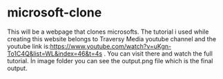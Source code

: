 # microsoft-clone
 This will be a webpage that clones microsofts.
 The tutorial i used while creating this website belongs to Traversy Media youtube channel and the youtube link is:https://www.youtube.com/watch?v=uKgn-To1C4Q&list=WL&index=46&t=4s .
 You can visit there and watch the full tutorial.
 İn image folder you can see the output.png file which is the final output.
